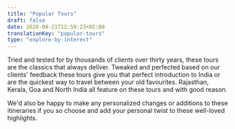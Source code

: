 ```yaml
---
title: "Popular Tours"
draft: false
date: 2020-09-21T12:59:23+02:00
translationKey: "popular-tours"
type: "explore-by-interest"
---
```

Tried and tested for by thousands of clients over thirty years, these tours are the classics that always deliver. Tweaked and perfected based on our clients' feedback these tours give you that perfect introduction to India or are the quickest way to travel between your old favourites. Rajasthan, Kerala, Goa and North India all feature on these tours and with good reason.

We'd also be happy to make any personalized changes or additions to these itineraries if you so choose and add your personal twist to these well-loved highlights.